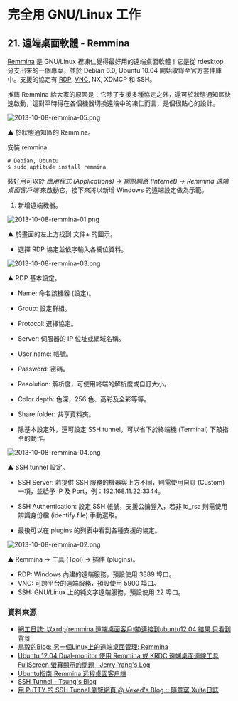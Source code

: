 # 完全用 GNU/Linux 工作

## 21. 遠端桌面軟體 - Remmina

[Remmina](http://en.wikipedia.org/wiki/Remmina) 是 GNU/Linux 裡凍仁覺得最好用的遠端桌面軟體！它是從 rdesktop 分支出來的一個專案，並於 Debian 6.0, Ubuntu 10.04 開始收錄至官方套件庫中。支援的協定有 [RDP](http://zh.wikipedia.org/wiki/%E9%81%A0%E7%AB%AF%E6%A1%8C%E9%9D%A2%E5%8D%94%E5%AE%9A), [VNC](http://zh.wikipedia.org/wiki/VNC), NX, XDMCP 和 SSH。

推薦 Remmina 給大家的原因是：它除了支援多種協定之外，還可於狀態通知區快速啟動，這對平時得在各個機器切換遠端中的凍仁而言，是個很貼心的設計。

![2013-10-08-remmina-05.png](https://lh3.googleusercontent.com/-SyBKRsKWW70/UlQgiIVK9XI/AAAAAAAAV3o/EytWxFq9zEE/s800/2013-10-08-remmina-05.png)

 ▲ 於狀態通知區的 Remmina。

安裝 remmina

    # Debian, Ubuntu
	$ sudo aptitude install remmina 

裝好用可以於 *應用程式 (Applications) → 網際網路 (Internet) → Remmina 遠端桌面客戶端* 來啟動它，接下來將以新增 Windows 的遠端設定做為示範。

1. 新增遠端機器。

 ![2013-10-08-remmina-01.png](https://lh5.googleusercontent.com/-F0iA4vVX5rg/UlQbJgVqAgI/AAAAAAAAV24/5Oe9qE_XLDY/s800/2013-10-08-remmina-01.png)

 ▲ 於畫面的左上方找到 文件+ 的圖示。

- 選擇 RDP 協定並依序輸入各欄位資料。

 ![2013-10-08-remmina-03.png](https://lh4.googleusercontent.com/-3C91aT-X00A/UlQbJmMpjyI/AAAAAAAAV3A/rs3FrT5rzIA/s800/2013-10-08-remmina-03.png)

 ▲ RDP 基本設定。

 - Name: 命名該機器 (設定)。
 - Group: 設定群組。
 - Protocol: 選擇協定。
 - Server: 伺服器的 IP 位址或網域名稱。
 - User name: 帳號。
 - Password: 密碼。
 - Resolution: 解析度，可使用終端的解析度或自訂大小。
 - Color depth: 色深，256 色、高彩及全彩等等。
 - Share folder: 共享資料夾。

- 除基本設定外，還可設定 SSH tunnel，可以省下於終端機 (Terminal) 下敲指令的動作。

 ![2013-10-08-remmina-04.png](https://lh5.googleusercontent.com/-HsbS-zY-JSY/UlQbKAdsPqI/AAAAAAAAV28/itjViktylT8/s800/2013-10-08-remmina-04.png)

 ▲ SSH tunnel 設定。

 - SSH Server: 若提供 SSH 服務的機器與上方不同，則需使用自訂 (Custom) 一項，並給予 IP 及 Port，例：192.168.11.22:3344。
 - SSH Authentication: 設定 SSH 帳號，支援公鑰登入，若非 id_rsa 則需使用辨識身份檔 (identify file) 手動選取。

- 最後可以在 plugins 的列表中看到各種支援的協定。

 ![2013-10-08-remmina-02.png](https://lh6.googleusercontent.com/-ZgY6f8FMq0g/UlQbJn5HHDI/AAAAAAAAV2s/f5TpvgfSd6U/s800/2013-10-08-remmina-02.png)

 ▲ Remmina → 工具 (Tool) → 插件 (plugins)。

 - RDP: Windows 內建的遠端服務，預設使用 3389 埠口。
 - VNC: 可跨平台的遠端服務，預設使用 5900 埠口。
 - SSH: GNU/Linux 上的純文字遠端服務，預設使用 22 埠口。

### 資料來源

- [網工日誌: 以xrdp(remmina 遠端桌面客戶端)連接到ubuntu12.04 結果 只看到背景](http://dn2esinfo.blogspot.tw/2013/08/xrdpremmina-ubuntu1204.html)
- [鳥毅的Blog: 另一個Linux上的遠端桌面管理: Remmina](http://blog.tenyi.com/2013/02/linux-remmina.html)
- [Ubuntu 12.04 Dual-monitor 使用 Remmina 或 KRDC 遠端桌面連線工具 FullScreen 螢幕顯示的問題 | Jerry-Yang's Log](http://jerry2yang.wordpress.com/2012/05/31/ubuntu-12-04-dual-monitor-%E4%BD%BF%E7%94%A8-remmina-%E6%88%96-krdc-%E9%81%A0%E7%AB%AF%E6%A1%8C%E9%9D%A2%E9%80%A3%E7%B7%9A%E5%B7%A5%E5%85%B7-fullscreen-%E8%9E%A2%E5%B9%95%E9%A1%AF%E7%A4%BA%E7%9A%84/)
- [Ubuntu指南|Remmina 远程桌面客户端](http://teliute.org/linux/TeUbt/lesson49/lesson49.html)
- [SSH Tunnel - Tsung's Blog](http://blog.longwin.com.tw/2005/08/ssh_tunnel_setup_mysql/)
- [用 PuTTY 的 SSH Tunnel 瀏覽網頁 @ Vexed's Blog :: 隨意窩 Xuite日誌](http://blog.xuite.net/vexed/tech/22157888-%E7%94%A8+PuTTY+%E7%9A%84+SSH+Tunnel+%E7%80%8F%E8%A6%BD%E7%B6%B2%E9%A0%81)

